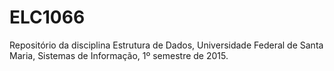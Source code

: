 # ELC1066

Repositório da disciplina Estrutura de Dados, Universidade Federal de Santa Maria, Sistemas de Informação, 1º semestre de 2015.
